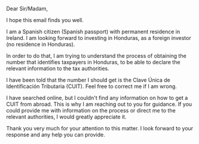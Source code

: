 Dear Sir/Madam,

I hope this email finds you well.

I am a Spanish citizen (Spanish passport) with permanent residence in Ireland. I am looking forward to investing in Honduras, as a foreign investor (no residence in Honduras).

In order to do that, I am trying to understand the process of obtaining the number that identifies taxpayers in Honduras, to be able to declare the relevant information to the tax authorities.

I have been told that the number I should get is the Clave Única de Identificación Tributaria (CUIT). Feel free to correct me if I am wrong.

I have searched online, but I couldn't find any information on how to get a CUIT from abroad. This is why I am reaching out to you for guidance. If you could provide me with information on the process or direct me to the relevant authorities, I would greatly appreciate it.

Thank you very much for your attention to this matter. I look forward to your response and any help you can provide.